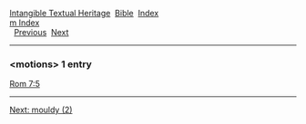 [Intangible Textual Heritage](../../index)  [Bible](../index) 
[Index](index)   
[m Index](_m_)  
  [Previous](c07579)  [Next](c07581) 

------------------------------------------------------------------------

### &lt;motions&gt; 1 entry

[Rom 7:5](../kjv/rom007.htm#005)  

------------------------------------------------------------------------

[Next: mouldy (2)](c07581)
